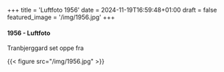 +++
title = 'Luftfoto 1956'
date = 2024-11-19T16:59:48+01:00
draft = false
featured_image = '/img/1956.jpg'
+++
#### 1956 - Luftfoto

Tranbjerggard set oppe fra

{{< figure src="/img/1956.jpg" >}}